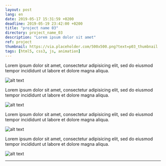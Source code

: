```yaml
---
layout: post
lang: en
date: 2019-05-17 15:31:59 +0200
deadline: 2019-05-19 23:42:00 +0200
title: "project name 03"
directory: project_name_03
description: "Lorem ipsum dolor sit amet"
ref: project
thumbnail: https://via.placeholder.com/500x500.png?text=p03_thumbnail
tags: [html5, css3, js, animation]
---
```


Lorem ipsum dolor sit amet, consectetur adipisicing elit, sed do eiusmod tempor incididunt ut labore et dolore magna aliqua.  

![alt text](https://via.placeholder.com/500x500.png?text=p03_capture_01)

Lorem ipsum dolor sit amet, consectetur adipisicing elit, sed do eiusmod tempor incididunt ut labore et dolore magna aliqua.  

![alt text](https://via.placeholder.com/500x500.png?text=p03_capture_02)

Lorem ipsum dolor sit amet, consectetur adipisicing elit, sed do eiusmod tempor incididunt ut labore et dolore magna aliqua.  

![alt text](https://via.placeholder.com/500x500.png?text=p03_capture_03)

Lorem ipsum dolor sit amet, consectetur adipisicing elit, sed do eiusmod tempor incididunt ut labore et dolore magna aliqua.

![alt text](https://via.placeholder.com/500x500.png?text=p03_capture_04)

* * *
